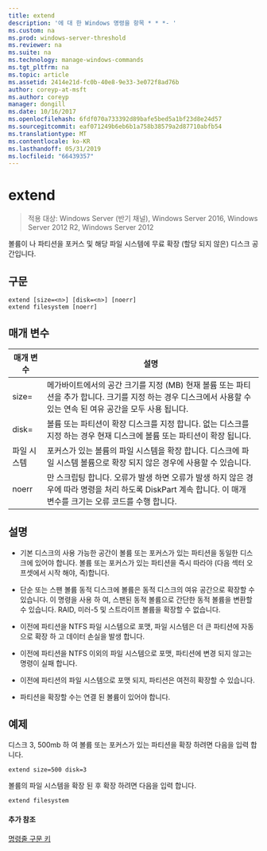 ```yaml
---
title: extend
description: '에 대 한 Windows 명령을 항목 * * *- '
ms.custom: na
ms.prod: windows-server-threshold
ms.reviewer: na
ms.suite: na
ms.technology: manage-windows-commands
ms.tgt_pltfrm: na
ms.topic: article
ms.assetid: 2414e21d-fc0b-40e8-9e33-3e072f8ad76b
author: coreyp-at-msft
ms.author: coreyp
manager: dongill
ms.date: 10/16/2017
ms.openlocfilehash: 6fdf070a733392d89bafe5bed5a1bf23d8e24d57
ms.sourcegitcommit: eaf071249b6eb6b1a758b38579a2d87710abfb54
ms.translationtype: MT
ms.contentlocale: ko-KR
ms.lasthandoff: 05/31/2019
ms.locfileid: "66439357"
---
```

# <a name="extend"></a>extend

>적용 대상: Windows Server (반기 채널), Windows Server 2016, Windows Server 2012 R2, Windows Server 2012

볼륨이 나 파티션을 포커스 및 해당 파일 시스템에 무료 확장 \(할당 되지 않은\) 디스크 공간입니다.  
  
  
  
## <a name="syntax"></a>구문  
  
```  
extend [size=<n>] [disk=<n>] [noerr]  
extend filesystem [noerr]  
```  
  
## <a name="parameters"></a>매개 변수  
  
| 매개 변수  |                                                                                             설명                                                                                              |
|------------|------------------------------------------------------------------------------------------------------------------------------------------------------------------------------------------------------|
| size\=<n>  |      메가바이트에서의 공간 크기를 지정 \(MB\) 현재 볼륨 또는 파티션을 추가 합니다. 크기를 지정 하는 경우 디스크에서 사용할 수 있는 연속 된 여유 공간을 모두 사용 됩니다.       |
| disk\=<n>  |                          볼륨 또는 파티션이 확장 디스크를 지정 합니다. 없는 디스크를 지정 하는 경우 현재 디스크에 볼륨 또는 파티션이 확장 됩니다.                          |
| 파일 시스템 |                                   포커스가 있는 볼륨의 파일 시스템을 확장 합니다. 디스크에 파일 시스템 볼륨으로 확장 되지 않은 경우에 사용할 수 있습니다.                                    |
|   noerr    | 만 스크립팅 합니다. 오류가 발생 하면 오류가 발생 하지 않은 경우에 따라 명령을 처리 하도록 DiskPart 계속 합니다. 이 매개 변수를 크기는 오류 코드를 수행 합니다. |
  
## <a name="remarks"></a>설명  
  
-   기본 디스크의 사용 가능한 공간이 볼륨 또는 포커스가 있는 파티션을 동일한 디스크에 있어야 합니다. 볼륨 또는 포커스가 있는 파티션을 즉시 따라야 \(다음 섹터 오프셋에서 시작 해야, 즉\)합니다.  
  
-   단순 또는 스팬 볼륨 동적 디스크에 볼륨은 동적 디스크의 여유 공간으로 확장할 수 있습니다. 이 명령을 사용 하 여, 스팬된 동적 볼륨으로 간단한 동적 볼륨을 변환할 수 있습니다. RAID, 미러\-5 및 스트라이프 볼륨을 확장할 수 없습니다.  
  
-   이전에 파티션을 NTFS 파일 시스템으로 포맷, 파일 시스템은 더 큰 파티션에 자동으로 확장 하 고 데이터 손실을 발생 합니다.  
  
-   이전에 파티션을 NTFS 이외의 파일 시스템으로 포맷, 파티션에 변경 되지 않고는 명령이 실패 합니다.  
  
-   이전에 파티션의 파일 시스템으로 포맷 되지, 파티션은 여전히 확장할 수 있습니다.  
  
-   파티션을 확장할 수는 연결 된 볼륨이 있어야 합니다.  
  
## <a name="BKMK_examples"></a>예제  
디스크 3, 500mb 하 여 볼륨 또는 포커스가 있는 파티션을 확장 하려면 다음을 입력 합니다.  
  
```  
extend size=500 disk=3  
```  
  
볼륨의 파일 시스템을 확장 된 후 확장 하려면 다음을 입력 합니다.  
  
```  
extend filesystem  
```  
  
#### <a name="additional-references"></a>추가 참조  
[명령줄 구문 키](command-line-syntax-key.md)  
  

  


